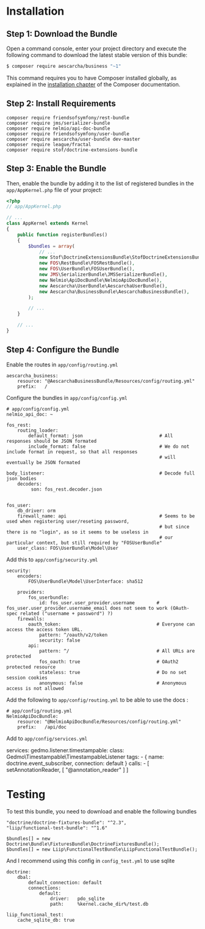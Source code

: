 Installation
============

Step 1: Download the Bundle
---------------------------

Open a command console, enter your project directory and execute the
following command to download the latest stable version of this bundle:

```bash
$ composer require aescarcha/business "~1"
```

This command requires you to have Composer installed globally, as explained
in the [installation chapter](https://getcomposer.org/doc/00-intro.md)
of the Composer documentation.

Step 2: Install Requirements
-------------------------

    composer require friendsofsymfony/rest-bundle
    composer require jms/serializer-bundle
    composer require nelmio/api-doc-bundle
    composer require friendsofsymfony/user-bundle
    composer require aescarcha/user-bundle dev-master
    composer require league/fractal
    composer require stof/doctrine-extensions-bundle


Step 3: Enable the Bundle
-------------------------

Then, enable the bundle by adding it to the list of registered bundles
in the `app/AppKernel.php` file of your project:

```php
<?php
// app/AppKernel.php

// ...
class AppKernel extends Kernel
{
    public function registerBundles()
    {
        $bundles = array(
            // ...
            new Stof\DoctrineExtensionsBundle\StofDoctrineExtensionsBundle(),
            new FOS\RestBundle\FOSRestBundle(),
            new FOS\UserBundle\FOSUserBundle(),
            new JMS\SerializerBundle\JMSSerializerBundle(),
            new Nelmio\ApiDocBundle\NelmioApiDocBundle(),
            new Aescarcha\UserBundle\AescarchaUserBundle(),
            new Aescarcha\BusinessBundle\AescarchaBusinessBundle(),
        );

        // ...
    }

    // ...
}
```

Step 4: Configure the Bundle
-------------------------

Enable the routes in `app/config/routing.yml`

    aescarcha_business:
        resource: "@AescarchaBusinessBundle/Resources/config/routing.yml"
        prefix:   /


Configure the bundles in `app/config/config.yml`

    # app/config/config.yml
    nelmio_api_doc: ~

    fos_rest:
        routing_loader:
            default_format: json                            # All responses should be JSON formated
            include_format: false                           # We do not include format in request, so that all responses
                                                            # will eventually be JSON formated

    body_listener:                                          # Decode full json bodies
        decoders:
             son: fos_rest.decoder.json


    fos_user:
        db_driver: orm
        firewall_name: api                                  # Seems to be used when registering user/reseting password,
                                                            # but since there is no "login", as so it seems to be useless in
                                                            # our particular context, but still required by "FOSUserBundle"
        user_class: FOS\UserBundle\Model\User

Add this to `app/config/security.yml`

    security:
        encoders:
            FOS\UserBundle\Model\UserInterface: sha512

        providers:
            fos_userbundle:
                id: fos_user.user_provider.username        # fos_user.user_provider.username_email does not seem to work (OAuth-spec related ("username + password") ?)
        firewalls:
            oauth_token:                                   # Everyone can access the access token URL.
                pattern: ^/oauth/v2/token
                security: false
            api:
                pattern: ^/                                # All URLs are protected
                fos_oauth: true                            # OAuth2 protected resource
                stateless: true                            # Do no set session cookies
                anonymous: false                           # Anonymous access is not allowed

Add the following to `app/config/routing.yml` to be able to use the docs :

    # app/config/routing.yml
    NelmioApiDocBundle:
        resource: "@NelmioApiDocBundle/Resources/config/routing.yml"
        prefix:   /api/doc


Add to `app/config/services.yml`

services:
    gedmo.listener.timestampable:
        class: Gedmo\Timestampable\TimestampableListener
        tags:
            - { name: doctrine.event_subscriber, connection: default }
        calls:
            - [ setAnnotationReader, [ "@annotation_reader" ] ]



Testing
============

To test this bundle, you need to download and enable the following bundles

    "doctrine/doctrine-fixtures-bundle": "^2.3",
    "liip/functional-test-bundle": "^1.6"

    $bundles[] = new Doctrine\Bundle\FixturesBundle\DoctrineFixturesBundle();
    $bundles[] = new Liip\FunctionalTestBundle\LiipFunctionalTestBundle();

And I recommend using this config in `config_test.yml` to use sqlite

    doctrine:
        dbal:
            default_connection: default
            connections:
                default:
                    driver:   pdo_sqlite
                    path:     %kernel.cache_dir%/test.db

    liip_functional_test:
        cache_sqlite_db: true


